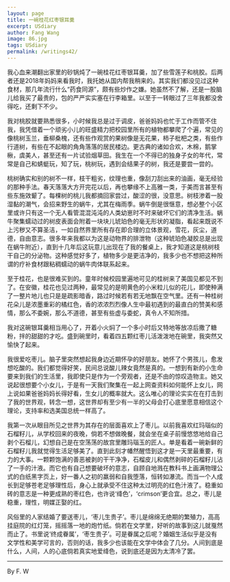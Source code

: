 ```yaml
---
layout: page
title: 一碗桂花红枣银耳羹
excerpt: USdiary
author: Fang Wang
image: 86.jpg
tags: USdiary
permalink: /writings42/
---
```

我心血来潮翻出家里的砂锅炖了一碗桂花红枣银耳羹，加了些雪莲子和桃胶。后两者还是2018年妈妈来看我时，我托她从国内帮我稍来的。其实我们都没见过这种食材，那几年流行什么“药食同源”，颇有些炒作之嫌。她虽然不了解，还是一股脑儿给我买了最贵的，包的严严实实塞在行李箱里。以至于一转眼过了三年我都没舍得吃，还剩下不少。

我对桃胶就要熟悉很多，小时候我总是过于调皮，爸爸妈妈也忙于工作而管不住我，我凭借着一个顽劣小儿的旺盛精力把校园里所有的植物都攀爬了个遍，常见的像桃树玉兰，垂柳桑槐，还有些作观赏的果树像是无花果，柿子枇杷之类，有些作行道树，有些在不起眼的角角落落的居民楼边。更古典的诸如合欢，木棉，鹅掌楸，虞美人，甚至还有一片试验烟草田。我生在一个不得已的独身子女的年代，常常是自己和蜻蜓玩，知了玩，桃树玩，遇到会结果子的树，我还是要尝一尝的。

桃树确实和别的树不一样，枝干粗劣，纹理也重，像刮刀刮出来的油画，毫无经验的那种手法。春天落落大方开完花以后，再也攀缘不上高雅一类，于美而言甚至有些东施效颦了。每棵树的桃儿我都摘回家尝过，酸涩的很，没意思。树枝渗着一股湿黏的潮气，会招来野生的蜗牛，尤其在梅雨季。蜗牛倒是很惬意，想必整个小区里或许只有这一个无人看管混混沌沌的人类幼崽时不时来破坏它们的清净生活。蜗牛聚集蠕动过的树皮表面会附着一块块儿琥珀色的毫无形状的凝脂，看起来既说不上污秽又不算圣洁，一如自然界里所有存在即合理的立体景观，雪花，灰尘，道德，自由意志。很多年来我都以为这是动物界的排泄物（这种琥珀色凝胶总是出现在蜗牛附近），直到十几年后这玩意儿出现在了我的餐桌上，我才知道这是桃树枝干自己的分泌物。这种感觉好多了，植物多少是更洁净的，我多少也不想把这种所谓的疗补食材跟粘稠蠕动的蜗牛肉体联系起来。

至于桂花，也是很难买到的。童年时候校园里遍地可见的桂树来了美国见都见不到了。在安徽，桂花也见过两种，最常见的是明黄色的小米粒儿似的花儿，即使种满了一整片地儿也只是是疏影暗香，路过时候若有若无地飘在空气里。还有一种桂树花朵儿是浓墨重彩的橘红色，香的浓浓烈烈像人生中最初遇到的最直白的赞美和感情，那么不委婉，那么不道德，甚至有些虚与委蛇，真令人不知所措。

我对这碗银耳羹相当用心了，开着小火焖了一个多小时后又特地等放凉后撒了糖粉，拌的甜甜的才吃。盛到碗里时，看着四五颗红枣儿活泼泼地在碗里，我突然又愉快了起来。

我很爱吃枣儿。脑子里突然想起我身边近期怀孕的好朋友。她怀了个男孩儿，愈发想吃酸的。我们都觉得好笑，民间总说酸儿辣女竟然是真的。一想到有新的小生命要来到我们的生活里，我即使只是作为一个旁观者，还是不由的惊叹造物主。她又说起很想要个小女儿，于是有一天我们聚集在一起上网查资料如何能怀上女儿，网上说如果爸爸妈妈长得好看，生女儿的概率就大。这么唯心的理论实实在在打击到了我的世界观，转念一想，这世界却有至少有一半的父母会打心底里愿意相信这个理论，支持率和选美国总统一样高了。

我第一次从眼目所见之世界为其存在的层面喜欢上了枣儿。以前我喜欢红玛瑙似的石榴籽儿，从学校回来的夜晚，倘若不想做晚餐，就会坐在桌子前慢悠悠地给自己剥个石榴儿，幻想自己是在空荡荡的故宫里雕玛瑙玉的匠人。单是看着一碗新鲜的石榴籽儿我就觉得生活足够美了。直到此刻才幡然醒悟到这才是一天里最重要，有力的大事。一颗颗饱满的善恶被剥的干干净净，石榴皮儿和偶然剥碎的石榴籽儿沾了一手的汁液。而它也有自己想要破坏的意志，自顾自地溅在教科书上画满物理公式的白纸黑字页上，好一番人之初的羸弱和自我堕落，恒转如瀑流。而当一个人成长到足够苍老足够理性后，身心上就承受不住这种太过明亮的红色汁液了。稳重如砖的意志是一种更成熟的枣红色，也许说‘绛色’，‘crimson’更合宜。总之，枣儿是稳重，理性，明媒正娶的红。

风俗里的人家结婚了要送枣儿，‘枣儿生贵子’。枣儿是绵绵无绝期的繁殖力，高高挂庭院的红灯笼，摇摇落一地的炮竹纸。倘若在文学里，好听的故事到这儿就戛然而止了。书里说‘终成眷属’，‘枣生贵子’。可是眷属之后呢？婚姻生活似乎是没有文学性和美学可言的，否则的话，我多少也该能在文学中体会了几分。人间到底是什么，人间，人的心底倘若真实地爱绛色，说到底还是因为太清冷了罢。

****

By F. W
